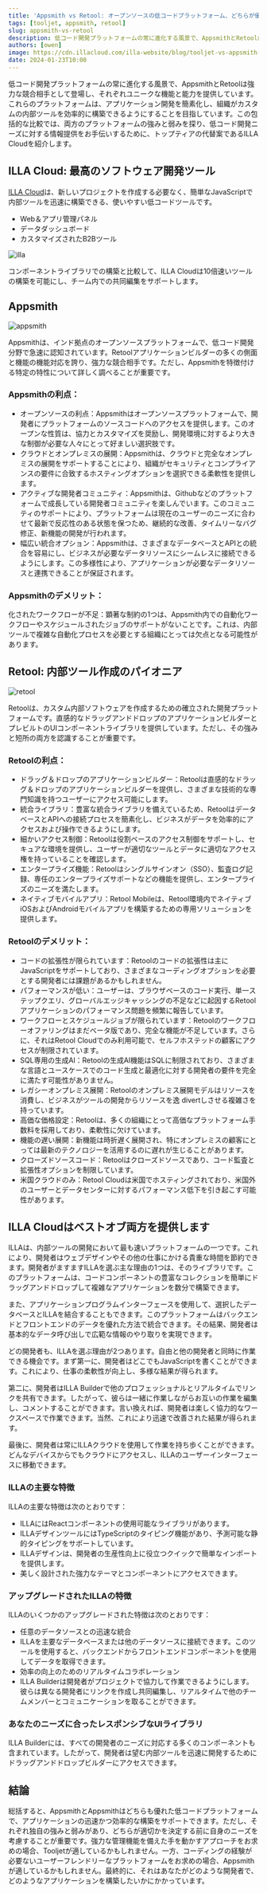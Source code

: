 ```yaml
---
title: 'Appsmith vs Retool: オープンソースの低コードプラットフォーム、どちらが優れている？'
tags: [tooljet, appsmith, retool]
slug: appsmith-vs-retool
description: 低コード開発プラットフォームの常に進化する風景で、AppsmithとRetoolは強力な競合相手として登場し、それぞれユニークな機能と能力を提供しています。これらのプラットフォームは、アプリケーション開発を簡素化し、組織がカスタムの内部ツールを効率的に構築できるようにすることを目指しています。この包括的な比較では、両方のプラットフォームの強みと弱みを探り、低コード開発ニーズに対する情報提供をお手伝いするために、トップティアの代替案であるILLA Cloudを紹介します。
authors: [owen]
image: https://cdn.illacloud.com/illa-website/blog/tooljet-vs-appsmith-vs-retool/appsmith-retool.webp
date: 2024-01-23T10:00
---
```


低コード開発プラットフォームの常に進化する風景で、AppsmithとRetoolは強力な競合相手として登場し、それぞれユニークな機能と能力を提供しています。これらのプラットフォームは、アプリケーション開発を簡素化し、組織がカスタムの内部ツールを効率的に構築できるようにすることを目指しています。この包括的な比較では、両方のプラットフォームの強みと弱みを探り、低コード開発ニーズに対する情報提供をお手伝いするために、トップティアの代替案であるILLA Cloudを紹介します。

## ILLA Cloud: 最高のソフトウェア開発ツール

[ILLA Cloud](https://illacloud.com/)は、新しいプロジェクトを作成する必要なく、簡単なJavaScriptで内部ツールを迅速に構築できる、使いやすい低コードツールです。

- Web＆アプリ管理パネル
- データダッシュボード
- カスタマイズされたB2Bツール

![illa](https://cdn.illacloud.com/illa-website/blog/tooljet-vs-appsmith-vs-retool/illa.png)

コンポーネントライブラリでの構築と比較して、ILLA Cloudは10倍速いツールの構築を可能にし、チーム内での共同編集をサポートします。

## Appsmith

![appsmith](https://cdn.illacloud.com/illa-website/blog/tooljet-vs-appsmith-vs-retool/appsmith.png)

Appsmithは、インド拠点のオープンソースプラットフォームで、低コード開発分野で急速に認知されています。Retoolアプリケーションビルダーの多くの側面と機能の機能対応を誇り、強力な競合相手です。ただし、Appsmithを特徴付ける特定の特性について詳しく調べることが重要です。

### Appsmithの利点：
- オープンソースの利点：Appsmithはオープンソースプラットフォームで、開発者にプラットフォームのソースコードへのアクセスを提供します。このオープンな性質は、協力とカスタマイズを奨励し、開発環境に対するより大きな制御が必要な人々にとって好ましい選択肢です。
- クラウドとオンプレミスの展開：Appsmithは、クラウドと完全なオンプレミスの展開をサポートすることにより、組織がセキュリティとコンプライアンスの要件に合致するホスティングオプションを選択できる柔軟性を提供します。
- アクティブな開発者コミュニティ：Appsmithは、Githubなどのプラットフォームで成長している開発者コミュニティを楽しんでいます。このコミュニティのサポートにより、プラットフォームは現在のユーザーのニーズに合わせて最新で反応性のある状態を保つため、継続的な改善、タイムリーなバグ修正、新機能の開発が行われます。
- 幅広い統合オプション：Appsmithは、さまざまなデータベースとAPIとの統合を容易にし、ビジネスが必要なデータリソースにシームレスに接続できるようにします。この多様性により、アプリケーションが必要なデータリソースと連携できることが保証されます。

### Appsmithのデメリット：

化されたワークフローが不足：顕著な制約の1つは、Appsmith内での自動化ワークフローやスケジュールされたジョブのサポートがないことです。これは、内部ツールで複雑な自動化プロセスを必要とする組織にとっては欠点となる可能性があります。

## Retool: 内部ツール作成のパイオニア

![retool](https://cdn.illacloud.com/illa-website/blog/tooljet-vs-appsmith-vs-retool/retool.png)

Retoolは、カスタム内部ソフトウェアを作成するための確立された開発プラットフォームです。直感的なドラッグアンドドロップのアプリケーションビルダーとプレビルトのUIコンポーネントライブラリを提供しています。ただし、その強みと短所の両方を認識することが重要です。

### Retoolの利点：
- ドラッグ＆ドロップのアプリケーションビルダー：Retoolは直感的なドラッグ＆ドロップのアプリケーションビルダーを提供し、さまざまな技術的な専門知識を持つユーザーにアクセス可能にします。
- 統合ライブラリ：豊富な統合ライブラリを備えているため、RetoolはデータベースとAPIへの接続プロセスを簡素化し、ビジネスがデータを効率的にアクセスおよび操作できるようにします。
- 細かいアクセス制御：Retoolは役割ベースのアクセス制御をサポートし、セキュアな環境を提供し、ユーザーが適切なツールとデータに適切なアクセス権を持っていることを確認します。
- エンタープライズ機能：Retoolはシングルサインオン（SSO）、監査ログ記録、専任のエンタープライズサポートなどの機能を提供し、エンタープライズのニーズを満たします。
- ネイティブモバイルアプリ：Retool Mobileは、Retool環境内でネイティブiOSおよびAndroidモバイルアプリを構築するための専用ソリューションを提供します。

### Retoolのデメリット：
- コードの拡張性が限られています：Retoolのコードの拡張性は主にJavaScriptをサポートしており、さまざまなコーディングオプションを必要とする開発者には課題があるかもしれません。
- パフォーマンスが低い：ユーザーは、ブラウザベースのコード実行、単一ステップクエリ、グローバルエッジキャッシングの不足などに起因するRetoolアプリケーションのパフォーマンス問題を頻繁に報告しています。
- ワークフローとスケジュールジョブが限られています：Retoolのワークフローオファリングはまだベータ版であり、完全な機能が不足しています。さらに、それはRetool Cloudでのみ利用可能で、セルフホステッドの顧客にアクセスが制限されています。
- SQL専用の生成AI：Retoolの生成AI機能はSQLに制限されており、さまざまな言語とユースケースでのコード生成と最適化に対する開発者の要件を完全に満たす可能性がありません。
- レガシーオンプレミス展開：Retoolのオンプレミス展開モデルはリソースを消費し、ビジネスがツールの開発からリソースを逸 divertしさせる複雑さを持っています。
- 高価な価格設定：Retoolは、多くの組織にとって高価なプラットフォーム手数料を採用しており、柔軟性に欠けています。
- 機能の遅い展開：新機能は時折遅く展開され、特にオンプレミスの顧客にとっては最新のテクノロジーを活用するのに遅れが生じることがあります。
- クローズドソースコード：Retoolはクローズドソースであり、コード監査と拡張性オプションを制限しています。
- 米国クラウドのみ：Retool Cloudは米国でホスティングされており、米国外のユーザーとデータセンターに対するパフォーマンス低下を引き起こす可能性があります。

## ILLA Cloudはベストオブ両方を提供します

ILLAは、内部ツールの開発において最も速いプラットフォームの一つです。これにより、開発者はウェブデザインやその他の仕事にかける貴重な時間を節約できます。開発者がますますILLAを選ぶ主な理由の1つは、そのライブラリです。このプラットフォームは、コードコンポーネントの豊富なコレクションを簡単にドラッグアンドドロップして複雑なアプリケーションを数分で構築できます。

また、アプリケーションプログラムインターフェースを使用して、選択したデータベースとILLAを結合することもできます。このプラットフォームはバックエンドとフロントエンドのデータを優れた方法で統合できます。その結果、開発者は基本的なデータ呼び出しで広範な情報のやり取りを実現できます。

どの開発者も、ILLAを選ぶ理由が2つあります。自由と他の開発者と同時に作業できる機会です。まず第一に、開発者はどこでもJavaScriptを書くことができます。これにより、仕事の柔軟性が向上し、多様な結果が得られます。

第二に、開発者はILLA Builderで他のプロフェッショナルとリアルタイムでリンクを共有できます。したがって、彼らは一緒に作業しながらお互いの作業を編集し、コメントすることができます。言い換えれば、開発者は楽しく協力的なワークスペースで作業できます。当然、これにより迅速で改善された結果が得られます。

最後に、開発者は常にILLAクラウドを使用して作業を持ち歩くことができます。どんなデバイスからでもクラウドにアクセスし、ILLAのユーザーインターフェースに移動できます。

### ILLAの主要な特徴

ILLAの主要な特徴は次のとおりです：
- ILLAにはReactコンポーネントの使用可能なライブラリがあります。
- ILLAデザインツールにはTypeScriptのタイピング機能があり、予測可能な静的タイピングをサポートしています。
- ILLAデザインは、開発者の生産性向上に役立つクイックで簡単なインポートを提供します。
- 美しく設計された強力なテーマとコンポーネントにアクセスできます。

### アップグレードされたILLAの特徴

ILLAのいくつかのアップグレードされた特徴は次のとおりです：
- 任意のデータソースとの迅速な統合
- ILLAを主要なデータベースまたは他のデータソースに接続できます。このツールを使用すると、バックエンドからフロントエンドコンポーネントを使用してデータを取得できます。
- 効率の向上のためのリアルタイムコラボレーション
- ILLA Builderは開発者がプロジェクトで協力して作業できるようにします。彼らは異なる開発者にリンクを作成し共同編集し、リアルタイムで他のチームメンバーとコミュニケーションを取ることができます。

### あなたのニーズに合ったレスポンシブなUIライブラリ

ILLA Builderには、すべての開発者のニーズに対応する多くのコンポーネントも含まれています。したがって、開発者は望む内部ツールを迅速に開発するためにドラッグアンドドロップビルダーにアクセスできます。

## 結論

総括すると、AppsmithとAppsmithはどちらも優れた低コードプラットフォームで、アプリケーションの迅速かつ効率的な構築をサポートできます。ただし、それぞれ独自の強みと弱みがあり、どちらが適切かを決定する前に自身のニーズを考慮することが重要です。強力な管理機能を備えた手を動かすアプローチをお求めの場合、Tooljetが適しているかもしれません。一方、コーディングの経験が必要ないユーザーフレンドリーなプラットフォームをお求めの場合、Appsmithが適しているかもしれません。最終的に、それはあなたがどのような開発者で、どのようなアプリケーションを構築したいかにかかっています。